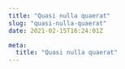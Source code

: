 ```yaml
---
title: "Quasi nulla quaerat"
slug: "quasi-nulla-quaerat"
date: 2021-02-15T16:24:01Z

meta:
  title: "Quasi nulla quaerat"
---
```


